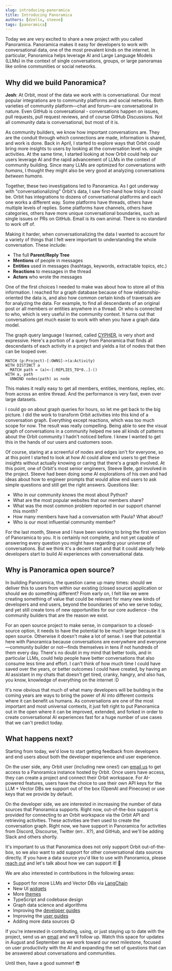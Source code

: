 ```yaml
---
slug: introducing-panoramica
title: Introducing Panoramica
authors: [dzello, steeve]
tags: [panoramica]
---
```


Today we are very excited to share a new project with you called
Panoramica. Panoramica makes it easy for developers to
work with conversational data, one of the most prevalent kinds on
the internet. In particular, Panoramica helps leverage AI and Large Language Models (LLMs) in the context of single conversations,
groups, or large panoramas like online communities or social networks.

## Why did we build Panoramica?

**Josh**: At Orbit, most of the data we work with is conversational.
Our most popular integrations are to community platforms and social networks.
Both varieties of community platform—chat and forum—are conversational in nature.
Even GitHub is conversational - conversations happen on issues, pull requests, pull
request reviews, and of course GitHub Discussions. Not all community data is
conversational, but most of it is.

As community builders, we know how important conversations are. They are the conduit through which connections are made, information is shared, and work is done. Back in April, I
started to explore ways that Orbit could bring more insights to users by looking
at the conversation level vs. single activities. At the same time, I started looking
at how Orbit could help our users leverage AI and the rapid advancement of LLMs in
the context of community building. Since many LLMs are optimized for conversations _with
humans_, I thought they might also be very good at analyzing conversations _between humans_.

Together, these two investigations led to Panoramica. As I got underway with "conversationalizing"
Orbit's data, I saw first-hand how tricky it could be. Orbit has integrations to dozens
of conversational platforms and each one works a different way. Some platforms have threads,
others have multiple levels of replies. Some platforms have channels, others have categories,
others have more unique conversational boundaries, such as single issues or PRs on GitHub.
Email is its own animal. There is no standard to work off of.

Making it harder, when conversationalizing the data I wanted to account for a variety of
things that I felt were important to understanding the whole conversation. These include:

- The full **Parent/Reply Tree**
- **Mentions** of people in messages
- **Entities** used in messages (hashtags, keywords, extractable topics, etc.)
- **Reactions** to messages in the thread
- **Actors** who wrote the messages

One of the first choices I needed to make was about how to store all of this information.
I reached for a graph database because of how relationship-oriented the data is, and
also how common certain kinds of traversals are for analyzing the data.
For example, to find all descendants
of an original post or all members or entities anywhere in a thread. Or
who is connected to who, which is very useful in the community context.
It turns out that conversations get much easier to work
with when you have a graph data model.

The graph query language I learned, called [CYPHER](<https://en.wikipedia.org/wiki/Cypher_(query_language)>), is very short and expressive. Here's a portion of a query from Panoramica that finds all descendants of
each activity in a project and yields a list of nodes that then can be looped over.

```cypher
MATCH (p:Project)-[:OWNS]->(a:Activity)
WITH DISTINCT a
  MATCH path = (a)<-[:REPLIES_TO*0..]-()
WITH a, path
  UNWIND nodes(path) as node
```

This makes it really easy to get all members, entities, mentions, replies, etc. from across an entire thread. And the performance is very fast, even over large datasets.

I could go on about graph queries for hours, so let me get back to the big picture.
I did the work to transform Orbit activities into this kind of a conversation
graph. Everything except reactions, which was too much scope for now. The result was
really compelling. Being able to see the visual graph of conversations in a community
helped me see all kinds of patterns about the Orbit community I hadn't noticed before.
I knew I wanted to get this in the hands of our users and customers soon.

Of course, staring at a screenful of nodes and edges isn't for everyone, so at this
point I started to look at how AI could allow end users to get these insights
without actually knowing or caring that there's a graph involved. At this point, one of Orbit's
most senior engineers, Steeve Bete, got involved in the project. Steeve had been
doing some AI explorations of his own and had ideas about how to engineer prompts that would
allow end users to ask simple questions and still get the right answers. Questions like:

- Who in our community knows the most about Python?
- What are the most popular websites that our members share?
- What was the most common problem reported in our support channel this month?
- How many members have had a conversation with Paula? What about?
- Who is our most influential community member?

For the last month, Steeve and I have been working to bring the first version
of Panoramica to you. It is certainly not complete, and not yet capable of answering
every question you might have regarding your universe of conversations. But we think
it's a decent start and that it could already help developers start to build
AI experiences with conversational data.

## Why is Panoramica open source?

In building Panoramica, the question came up many times: should we deliver this
to users from within our existing (closed source) application or should we do something
different? From early on, I felt like we were creating something of value that
could be relevant for many new kinds of developers and end users,
beyond the boundaries of who we serve today, and yet still create tons of new opportunities
for our core audience - the community builders that are the reason we exist.

For an open source project to make sense, in comparison to a closed-source option, it
needs to have the potential to be much larger because it is open source. Otherwise it
doesn't make a lot of sense. I see that
potential here with Panoramica because conversations are everywhere and everyone—community builder or not—finds themselves in tens if not hundreds of them every day. There's no doubt in my mind that
better tools, and in particular LLMs, could help people have better conversations
that also consume less time and effort. I can't think of how much time I could have saved
over the years, or better outcomes I could have created, by having an AI assistant in my
chats that doesn't get tired, cranky, hangry, and also has, you know, knowledge of everything on the internet :D

It's now obvious that much of what many developers will be building in the coming years
are ways to bring the power of AI into different contexts where it can benefit
us humans. As conversations are one of the most important and most universal
contexts, it just felt right to put Panoramica out in the open where it can be
improved, extended, and forked in order to create conversational AI experiences
fast for a huge number of use cases that we can't predict today.

## What happens next?

Starting from today, we'd love to start getting feedback from developers and
end users about both the developer experience and user experience.

On the user side,
any Orbit user (including new ones!) can [email us](mailto:josh@orbit.love) to get access to a Panoramica instance hosted by Orbit. Once users have access, they can create a project and
connect their Orbit workspace. For AI-powered features, users have the choice to use their own API keys for the LLM + Vector DBs we support out of the box (OpenAI and Pinecone) or use keys that
we provide by default.

On the developer side, we are interested in increasing the number of data sources
that Panoramica supports. Right now, out-of-the-box support is provided for connecting to
an Orbit workspace via the Orbit API and retrieving activities. These activities are then
used to create the conversation graph. Right now, we have support in Panoramica for activities
from Discord, Discourse, Twitter (err.. X?), and GitHub, and we'll be adding Slack and others
shortly.

It's important to us that Panoramica does not only support Orbit out-of-the-box,
so we also want to add support for other conversational data sources directly. If you have
a data source you'd like to use with Panoramica, please [reach out](mailto:josh@orbit.love)
and let's talk about how we can support it! 🙏

We are also interested in contributions in the following areas:

- Support for more LLMs and Vector DBs via [LangChain](https://js.langchain.com/docs/get_started/introduction/)
- New UI [widgets](/docs/user-guides/widget-library)
- More [themes](/docs/developer-guides/themes)
- TypeScript and codebase design
- Graph data science and algorithms
- Improving the [developer guides](/docs/developer-guides/)
- Improving the [user guides](/docs/user-guides/)
- Adding more data sources 😋

If you're interested in contributing, using, or just staying up to date with the project,
send us an [email](mailto:josh@orbit.love) and we'll follow up. Watch this space for updates
in August and September as we work toward our next milestone, focused on user productivity
with the AI and expanding the set of questions that can be answered about conversations and
communities.

Until then, have a good summer! 😎
